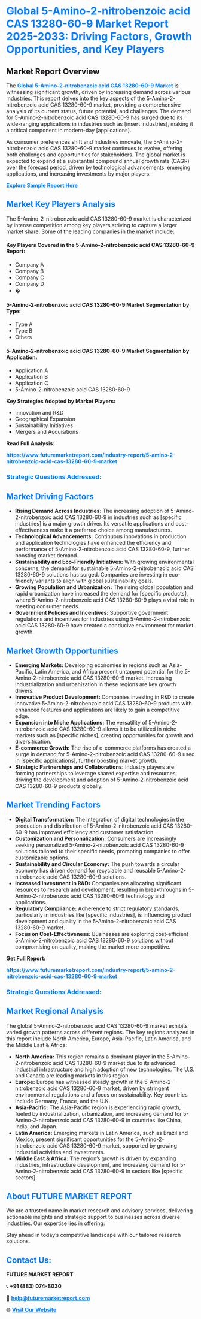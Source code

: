 <h1 style="color: #007BFF;">Global 5-Amino-2-nitrobenzoic acid CAS 13280-60-9 Market Report 2025-2033: Driving Factors, Growth Opportunities, and Key Players</h1>

<section id="overview">
<h2>Market Report Overview</h2>
<p>The <a href="https://www.futuremarketreport.com/industry-report/5-amino-2-nitrobenzoic-acid-cas-13280-60-9-market" style="color: #007BFF; text-decoration: none;"><strong>Global 5-Amino-2-nitrobenzoic acid CAS 13280-60-9 Market</strong></a> is witnessing significant growth, driven by increasing demand across various industries. This report delves into the key aspects of the 5-Amino-2-nitrobenzoic acid CAS 13280-60-9 market, providing a comprehensive analysis of its current status, future potential, and challenges. The demand for 5-Amino-2-nitrobenzoic acid CAS 13280-60-9 has surged due to its wide-ranging applications in industries such as [insert industries], making it a critical component in modern-day [applications].</p>
<p>As consumer preferences shift and industries innovate, the 5-Amino-2-nitrobenzoic acid CAS 13280-60-9 market continues to evolve, offering both challenges and opportunities for stakeholders. The global market is expected to expand at a substantial compound annual growth rate (CAGR) over the forecast period, driven by technological advancements, emerging applications, and increasing investments by major players.</p>
</section>

<section id="overview">
<p><a href="https://www.futuremarketreport.com/request-sample/reportId=111652" style="color: #007BFF; text-decoration: none;"><strong>Explore Sample Report Here</strong></a></p>
</section>

<section id="key-players">
<h2 style="color: #007BFF;">Market Key Players Analysis</h2>
<p>The 5-Amino-2-nitrobenzoic acid CAS 13280-60-9 market is characterized by intense competition among key players striving to capture a larger market share. Some of the leading companies in the market include:</p>
<h4>Key Players Covered in the 5-Amino-2-nitrobenzoic acid CAS 13280-60-9 Report:</h4>
<ul><li>Company A</li><li>Company B</li><li>Company C</li><li>Company D</li><li>�</li></ul>
<h4>5-Amino-2-nitrobenzoic acid CAS 13280-60-9 Market Segmentation by Type:</h4>
<ul><li>Type A</li><li>Type B</li><li>Others</li></ul>

<h4>5-Amino-2-nitrobenzoic acid CAS 13280-60-9 Market Segmentation by Application:</h4>
<ul><li>Application A</li><li>Application B</li><li>Application C</li><li>5-Amino-2-nitrobenzoic acid CAS 13280-60-9</li></ul>
<p><strong>Key Strategies Adopted by Market Players:</strong></p>
<ul>
<li>Innovation and R&D</li>
<li>Geographical Expansion</li>
<li>Sustainability Initiatives</li>
<li>Mergers and Acquisitions</li>
</ul>
</section>

<section>
<p><strong>Read Full Analysis: </strong></p><a href="https://www.futuremarketreport.com/industry-report/5-amino-2-nitrobenzoic-acid-cas-13280-60-9-market" style="color: #007BFF; text-decoration: none;"><strong>https://www.futuremarketreport.com/industry-report/5-amino-2-nitrobenzoic-acid-cas-13280-60-9-market</strong></a>
<h3 style="color: #007BFF;">Strategic Questions Addressed:</h3>
</section>

<section id="driving-factors">
<h2 style="color: #007BFF;">Market Driving Factors</h2>
<ul>
<li><strong>Rising Demand Across Industries:</strong> The increasing adoption of 5-Amino-2-nitrobenzoic acid CAS 13280-60-9 in industries such as [specific industries] is a major growth driver. Its versatile applications and cost-effectiveness make it a preferred choice among manufacturers.</li>
<li><strong>Technological Advancements:</strong> Continuous innovations in production and application technologies have enhanced the efficiency and performance of 5-Amino-2-nitrobenzoic acid CAS 13280-60-9, further boosting market demand.</li>
<li><strong>Sustainability and Eco-Friendly Initiatives:</strong> With growing environmental concerns, the demand for sustainable 5-Amino-2-nitrobenzoic acid CAS 13280-60-9 solutions has surged. Companies are investing in eco-friendly variants to align with global sustainability goals.</li>
<li><strong>Growing Population and Urbanization:</strong> The rising global population and rapid urbanization have increased the demand for [specific products], where 5-Amino-2-nitrobenzoic acid CAS 13280-60-9 plays a vital role in meeting consumer needs.</li>
<li><strong>Government Policies and Incentives:</strong> Supportive government regulations and incentives for industries using 5-Amino-2-nitrobenzoic acid CAS 13280-60-9 have created a conducive environment for market growth.</li>
</ul>
</section>

<section id="growth-opportunities">
<h2 style="color: #007BFF;">Market Growth Opportunities</h2>
<ul>
<li><strong>Emerging Markets:</strong> Developing economies in regions such as Asia-Pacific, Latin America, and Africa present untapped potential for the 5-Amino-2-nitrobenzoic acid CAS 13280-60-9 market. Increasing industrialization and urbanization in these regions are key growth drivers.</li>
<li><strong>Innovative Product Development:</strong> Companies investing in R&D to create innovative 5-Amino-2-nitrobenzoic acid CAS 13280-60-9 products with enhanced features and applications are likely to gain a competitive edge.</li>
<li><strong>Expansion into Niche Applications:</strong> The versatility of 5-Amino-2-nitrobenzoic acid CAS 13280-60-9 allows it to be utilized in niche markets such as [specific niches], creating opportunities for growth and diversification.</li>
<li><strong>E-commerce Growth:</strong> The rise of e-commerce platforms has created a surge in demand for 5-Amino-2-nitrobenzoic acid CAS 13280-60-9 used in [specific applications], further boosting market growth.</li>
<li><strong>Strategic Partnerships and Collaborations:</strong> Industry players are forming partnerships to leverage shared expertise and resources, driving the development and adoption of 5-Amino-2-nitrobenzoic acid CAS 13280-60-9 products globally.</li>
</ul>
</section>

<section id="trending-factors">
<h2 style="color: #007BFF;">Market Trending Factors</h2>
<ul>
<li><strong>Digital Transformation:</strong> The integration of digital technologies in the production and distribution of 5-Amino-2-nitrobenzoic acid CAS 13280-60-9 has improved efficiency and customer satisfaction.</li>
<li><strong>Customization and Personalization:</strong> Consumers are increasingly seeking personalized 5-Amino-2-nitrobenzoic acid CAS 13280-60-9 solutions tailored to their specific needs, prompting companies to offer customizable options.</li>
<li><strong>Sustainability and Circular Economy:</strong> The push towards a circular economy has driven demand for recyclable and reusable 5-Amino-2-nitrobenzoic acid CAS 13280-60-9 solutions.</li>
<li><strong>Increased Investment in R&D:</strong> Companies are allocating significant resources to research and development, resulting in breakthroughs in 5-Amino-2-nitrobenzoic acid CAS 13280-60-9 technology and applications.</li>
<li><strong>Regulatory Compliance:</strong> Adherence to strict regulatory standards, particularly in industries like [specific industries], is influencing product development and quality in the 5-Amino-2-nitrobenzoic acid CAS 13280-60-9 market.</li>
<li><strong>Focus on Cost-Effectiveness:</strong> Businesses are exploring cost-efficient 5-Amino-2-nitrobenzoic acid CAS 13280-60-9 solutions without compromising on quality, making the market more competitive.</li>
</ul>
</section>

<section>
<p><strong>Get Full Report: </strong></p><a href="https://www.futuremarketreport.com/industry-report/5-amino-2-nitrobenzoic-acid-cas-13280-60-9-market" style="color: #007BFF; text-decoration: none;"><strong>https://www.futuremarketreport.com/industry-report/5-amino-2-nitrobenzoic-acid-cas-13280-60-9-market</strong></a>
<h3 style="color: #007BFF;">Strategic Questions Addressed:</h3>
</section>


<section id="regional-analysis">
<h2 style="color: #007BFF;">Market Regional Analysis</h2>
<p>The global 5-Amino-2-nitrobenzoic acid CAS 13280-60-9 market exhibits varied growth patterns across different regions. The key regions analyzed in this report include North America, Europe, Asia-Pacific, Latin America, and the Middle East & Africa:</p>
<ul>
<li><strong>North America:</strong> This region remains a dominant player in the 5-Amino-2-nitrobenzoic acid CAS 13280-60-9 market due to its advanced industrial infrastructure and high adoption of new technologies. The U.S. and Canada are leading markets in this region.</li>
<li><strong>Europe:</strong> Europe has witnessed steady growth in the 5-Amino-2-nitrobenzoic acid CAS 13280-60-9 market, driven by stringent environmental regulations and a focus on sustainability. Key countries include Germany, France, and the U.K.</li>
<li><strong>Asia-Pacific:</strong> The Asia-Pacific region is experiencing rapid growth, fueled by industrialization, urbanization, and increasing demand for 5-Amino-2-nitrobenzoic acid CAS 13280-60-9 in countries like China, India, and Japan.</li>
<li><strong>Latin America:</strong> Emerging markets in Latin America, such as Brazil and Mexico, present significant opportunities for the 5-Amino-2-nitrobenzoic acid CAS 13280-60-9 market, supported by growing industrial activities and investments.</li>
<li><strong>Middle East & Africa:</strong> The region’s growth is driven by expanding industries, infrastructure development, and increasing demand for 5-Amino-2-nitrobenzoic acid CAS 13280-60-9 in sectors like [specific sectors].</li>
</ul>
</section>

<footer>
<h2 style="color: #007BFF;">About FUTURE MARKET REPORT</h2>
<p>We are a trusted name in market research and advisory services, delivering actionable insights and strategic support to businesses across diverse industries. Our expertise lies in offering:</p>

<p>Stay ahead in today’s competitive landscape with our tailored research solutions.</p>

<h2 style="color: #007BFF;">Contact Us:</h2>
<p><strong>FUTURE MARKET REPORT</strong></p>
<p>📞 <strong>+91 (883) 074-8030</strong></p>
<p>📧 <strong><a href="mailto:help@futuremarketreport.com" style="color: #007BFF;">help@futuremarketreport.com</a></strong></p>
<p>🌐 <strong><a href="https://www.futuremarketreport.com/" style="color: #007BFF;">Visit Our Website</a></strong></p>
</footer>